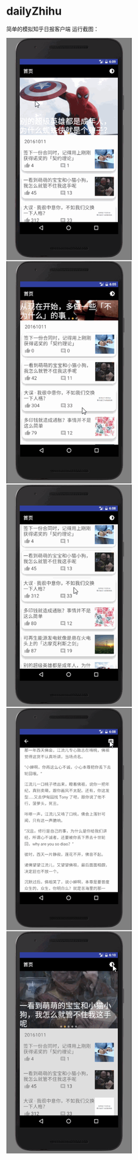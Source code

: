 # dailyZhihu
简单的模拟知乎日报客户端
运行截图：






![image](https://github.com/evil-clown/dailyZhihu/blob/master/Gif/1.gif)
![image](https://github.com/evil-clown/dailyZhihu/blob/master/Gif/2.gif)
![image](https://github.com/evil-clown/dailyZhihu/blob/master/Gif/3.gif)
![image](https://github.com/evil-clown/dailyZhihu/blob/master/Gif/4.gif)
![image](https://github.com/evil-clown/dailyZhihu/blob/master/Gif/5.gif)
